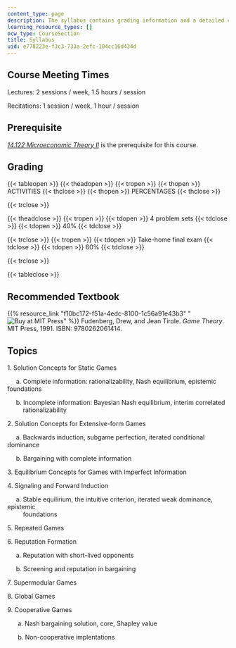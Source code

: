 ```yaml
---
content_type: page
description: The syllabus contains grading information and a detailed course calendar.
learning_resource_types: []
ocw_type: CourseSection
title: Syllabus
uid: e778223e-f3c3-733a-2efc-104cc16d434d
---
```


Course Meeting Times
--------------------

Lectures: 2 sessions / week, 1.5 hours / session

Recitations: 1 session / week, 1 hour / session

Prerequisite
------------

[_14.122 Microeconomic Theory II_](/courses/14-122-microeconomic-theory-ii-fall-2002) is the prerequisite for this course.

Grading
-------

{{< tableopen >}}
{{< theadopen >}}
{{< tropen >}}
{{< thopen >}}
ACTIVITIES
{{< thclose >}}
{{< thopen >}}
PERCENTAGES
{{< thclose >}}

{{< trclose >}}

{{< theadclose >}}
{{< tropen >}}
{{< tdopen >}}
4 problem sets
{{< tdclose >}}
{{< tdopen >}}
40%
{{< tdclose >}}

{{< trclose >}}
{{< tropen >}}
{{< tdopen >}}
Take-home final exam
{{< tdclose >}}
{{< tdopen >}}
60%
{{< tdclose >}}

{{< trclose >}}

{{< tableclose >}}

Recommended Textbook
--------------------

{{% resource_link "f10bc172-f51a-4edc-8100-1c56a91e43b3" "![Buy at MIT Press](/images/mp_logo.gif)" %}} Fudenberg, Drew, and Jean Tirole. _Game Theory_. MIT Press, 1991. ISBN: 9780262061414.

Topics
------

1\. Solution Concepts for Static Games

     a. Complete information: rationalizability, Nash equilibrium, epistemic foundations

     b. Incomplete information: Bayesian Nash equilibrium, interim correlated  
         rationalizability

2\. Solution Concepts for Extensive-form Games

     a. Backwards induction, subgame perfection, iterated conditional dominance

     b. Bargaining with complete information 

3\. Equilibrium Concepts for Games with Imperfect Information

4\. Signaling and Forward Induction

     a. Stable equilirium, the intuitive criterion, iterated weak dominance, epistemic  
         foundations

5\. Repeated Games

6\. Reputation Formation 

     a. Reputation with short-lived opponents

     b. Screening and reputation in bargaining

7\. Supermodular Games

8\. Global Games

9\. Cooperative Games

      a. Nash bargaining solution, core, Shapley value

      b. Non-cooperative implentations